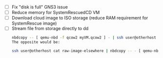 - [ ] Fix "disk is full" GNS3 issue
- [ ] Reduce memory for SystemRescuedCD VM
- [ ] Download cloud image to ISO storage (reduce RAM requirement for SystemRescue image)
- [ ] Stream file from storage directly to dd
    ```bash
    nbdcopy -- [ qemu-nbd -f qcow2 myVM.qcow2 ] - | ssh user@otherhost cat '>' raw-image-elsewhere
    The opposite would be:

    ssh user@otherhost cat raw-image-elsewhere | nbdcopy -- - [ qemu-nbd -f qcow2 local.qcow2 ]
    ```
